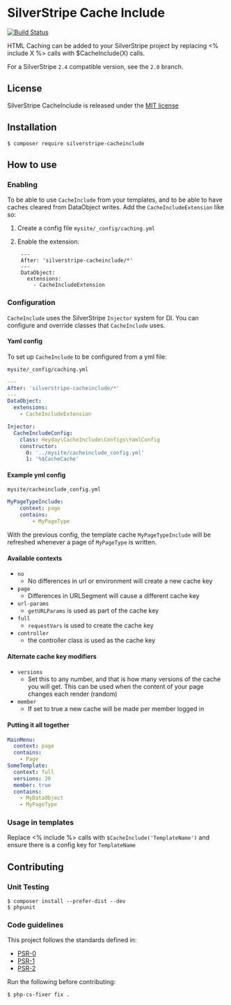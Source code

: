 # SilverStripe Cache Include

[![Build Status](https://magnum.travis-ci.com/heyday/silverstripe-cacheinclude.png?token=PUaVGqRbNa3xySvbQ4qD&branch=master)](https://magnum.travis-ci.com/heyday/silverstripe-cacheinclude)

HTML Caching can be added to your SilverStripe project by replacing <% include X %> calls with $CacheInclude(X) calls.

For a SilverStripe `2.4` compatible version, see the `2.0` branch.

## License

SilverStripe CacheInclude is released under the [MIT license](http://heyday.mit-license.org/)

## Installation

	$ composer require silverstripe-cacheinclude

## How to use

### Enabling

To be able to use `CacheInclude` from your templates, and to be able to have caches cleared from DataObject writes. Add the `CacheIncludeExtension` like so:

1. Create a config file `mysite/_config/caching.yml`
2. Enable the extension:

		---
		After: 'silverstripe-cacheinclude/*'
		---
		DataObject:
		  extensions:
			- CacheIncludeExtension

### Configuration

`CacheInclude` uses the SilverStripe `Injector` system for DI. You can configure and override classes that `CacheInclude` uses.

#### Yaml config

To set up `CacheInclude` to be configured from a yml file:

`mysite/_config/caching.yml`

```yml
---
After: 'silverstripe-cacheinclude/*'
---
DataObject:
  extensions:
    - CacheIncludeExtension

Injector:
  CacheIncludeConfig:
    class: Heyday\CacheInclude\Configs\YamlConfig
    constructor:
      0: '../mysite/cacheinclude_config.yml'
      1: '%$CacheCache'
```

#### Example yml config

`mysite/cacheinclude_config.yml`

```yml
MyPageTypeInclude:
    context: page
    contains:
        - MyPageType
```

With the previous config, the template cache `MyPageTypeInclude` will be refreshed whenever a page of `MyPageType` is written.

#### Available contexts

* `no`
	* No differences in url or environment will create a new cache key
* `page`
	* Differences in URLSegment will cause a different cache key
* `url-params`
	* `getURLParams` is used as part of the cache key
* `full`
	* `requestVars` is used to create the cache key
* `controller`
	* the controller class is used as the cache key

#### Alternate cache key modifiers

* `versions`
	* Set this to any number, and that is how many versions of the cache you will get. This can be used when the content of your page changes each render (random)
* `member`
	* If set to true a new cache will be made per member logged in

#### Putting it all together

```yml
MainMenu:
  context: page
  contains:
    - Page
SomeTemplate:
  context: full
  versions: 20
  member: true
  contains:
    - MyDataObject
    - MyPageType
```

### Usage in templates

Replace <% include %> calls with `$CacheInclude('TemplateName')` and ensure there is a config key for `TemplateName`

## Contributing

### Unit Testing

	$ composer install --prefer-dist --dev
	$ phpunit

### Code guidelines

This project follows the standards defined in:

* [PSR-0](https://github.com/php-fig/fig-standards/blob/master/accepted/PSR-0.md)
* [PSR-1](https://github.com/php-fig/fig-standards/blob/master/accepted/PSR-1-basic-coding-standard.md)
* [PSR-2](https://github.com/php-fig/fig-standards/blob/master/accepted/PSR-2-coding-style-guide.md)

Run the following before contributing:

	$ php-cs-fixer fix .
